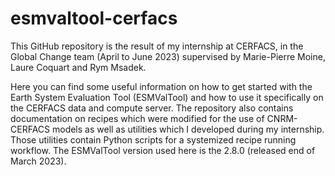 # esmvaltool-cerfacs
This GitHub repository is the result of my internship at CERFACS, in the Global Change team (April to June 2023) supervised by Marie-Pierre Moine, Laure Coquart and Rym Msadek. 

Here you can find some useful information on how to get started with the Earth System Evaluation Tool (ESMValTool) and how to use it specifically on the CERFACS data and compute server. The repository also contains documentation on recipes which were modified for the use of CNRM-CERFACS models as well as utilities which I developed during my internship. Those utilities contain Python scripts for a systemized recipe running workflow. The ESMValTool version used here is the 2.8.0 (released end of March 2023). 

